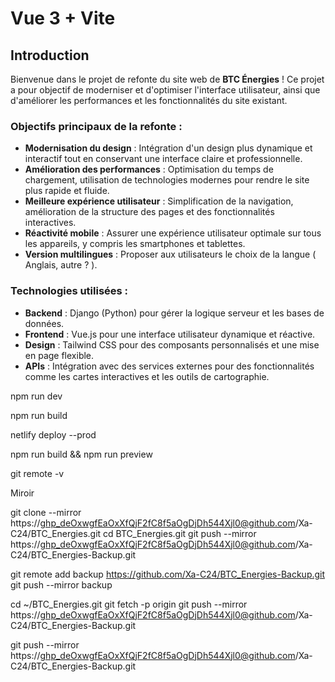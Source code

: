 # Vue 3 + Vite

## Introduction

Bienvenue dans le projet de refonte du site web de **BTC Énergies** ! Ce projet a pour objectif de moderniser et d'optimiser l'interface utilisateur, ainsi que d'améliorer les performances et les fonctionnalités du site existant.

### Objectifs principaux de la refonte :
- **Modernisation du design** : Intégration d'un design plus dynamique et interactif tout en conservant une interface claire et professionnelle.
- **Amélioration des performances** : Optimisation du temps de chargement, utilisation de technologies modernes pour rendre le site plus rapide et fluide.
- **Meilleure expérience utilisateur** : Simplification de la navigation, amélioration de la structure des pages et des fonctionnalités interactives.
- **Réactivité mobile** : Assurer une expérience utilisateur optimale sur tous les appareils, y compris les smartphones et tablettes.
- **Version multilingues** : Proposer aux utilisateurs le choix de la langue ( Anglais, autre ? ).

### Technologies utilisées :
- **Backend** : Django (Python) pour gérer la logique serveur et les bases de données.
- **Frontend** : Vue.js pour une interface utilisateur dynamique et réactive.
- **Design** : Tailwind CSS pour des composants personnalisés et une mise en page flexible.
- **APIs** : Intégration avec des services externes pour des fonctionnalités comme les cartes interactives et les outils de cartographie.

npm run dev

npm run build

netlify deploy --prod

npm run build && npm run preview

git remote -v

Miroir

git clone --mirror https://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@github.com/Xa-C24/BTC_Energies.git
cd BTC_Energies.git
git push --mirror https://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@github.com/Xa-C24/BTC_Energies-Backup.git


git remote add backup https://github.com/Xa-C24/BTC_Energies-Backup.git
git push --mirror backup



cd ~/BTC_Energies.git
git fetch -p origin
git push --mirror https://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@github.com/Xa-C24/BTC_Energies-Backup.git

git push --mirror https://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@github.com/Xa-C24/BTC_Energies-Backup.git 
